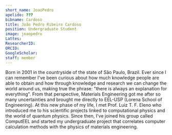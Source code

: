 ```yaml
---
short_name: JoaoPedro
apelido: ???
bibname: Cardoso
title: João Pedro Ribeiro Cardoso
position: Undergraduate Student
image: joaopedro
Lattes: 
ResearcherID: 
ORCID: 
GoogleScholar: 
staff: member
---
```


Born in 2001 in the countryside of the state of São Paulo, Brazil. Ever since I can remember I've been curious about how much knowledge people are able to obtain and how through knowledge and research we can change the world around us, making true the phrase: "there is always an explanation for everything". From that perspective, Materials Engineering got me after so many uncertainties and brought me directly to EEL-USP (Lorena School of Engineering). At this new phase of my life, I met Prof. Luiz T. F. Eleno who introduced me to his scientific projects linked to computational physics and the world of quantum physics. Since then, I've joined his group called ComputEEL and started my undergraduate project that correlates computer calculation methods with the physics of materials engineering.

